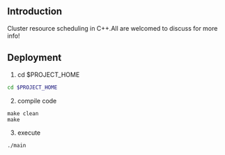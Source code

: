 ## Introduction
Cluster resource scheduling in C++.All are welcomed to discuss for more info!
## Deployment
1. cd $PROJECT_HOME
```bash
cd $PROJECT_HOME
```
2. compile code
```
make clean
make
```
3. execute
```
./main
```
